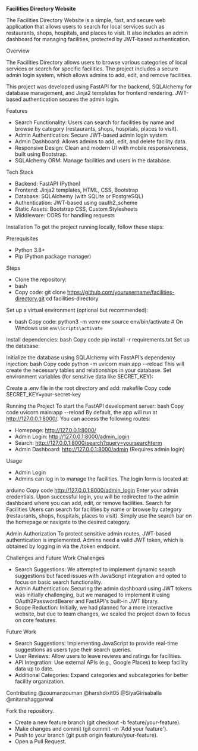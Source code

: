 **Facilities Directory Website**

The Facilities Directory Website is a simple, fast, and secure web application that allows users to search for local services such as restaurants, shops, hospitals, and places to visit. It also includes an admin dashboard for managing facilities, protected by JWT-based authentication.

Overview

The Facilities Directory allows users to browse various categories of local services or search for specific facilities. The project includes a secure admin login system, which allows admins to add, edit, and remove facilities.

This project was developed using FastAPI for the backend, SQLAlchemy for database management, and Jinja2 templates for frontend rendering. JWT-based authentication secures the admin login.

Features
* Search Functionality: Users can search for facilities by name and browse by category (restaurants, shops, hospitals, places to visit).
* Admin Authentication: Secure JWT-based admin login system.
* Admin Dashboard: Allows admins to add, edit, and delete facility data.
* Responsive Design: Clean and modern UI with mobile responsiveness, built using Bootstrap.
* SQLAlchemy ORM: Manage facilities and users in the database.

Tech Stack
* Backend: FastAPI (Python)
* Frontend: Jinja2 templates, HTML, CSS, Bootstrap
* Database: SQLAlchemy (with SQLite or PostgreSQL)
* Authentication: JWT-based using oauth2_scheme
* Static Assets: Bootstrap CSS, Custom Stylesheets
* Middleware: CORS for handling requests

Installation
To get the project running locally, follow these steps:

Prerequisites
* Python 3.8+
* Pip (Python package manager)

Steps
* Clone the repository:
* bash
* Copy code: git clone https://github.com/yourusername/facilities-directory.git
            cd facilities-directory

Set up a virtual environment (optional but recommended):
* bash
Copy code: python3 -m venv env
            source env/bin/activate  # On Windows use `env\Scripts\activate`

Install dependencies:
bash
Copy code
pip install -r requirements.txt
Set up the database:

Initialize the database using SQLAlchemy with FastAPI’s dependency injection:
bash
Copy code
python -m uvicorn main:app --reload
This will create the necessary tables and relationships in your database.
Set environment variables (for sensitive data like SECRET_KEY):

Create a .env file in the root directory and add:
makefile
Copy code
SECRET_KEY=your-secret-key

Running the Project
To start the FastAPI development server:
bash
Copy code
uvicorn main:app --reload
By default, the app will run at http://127.0.0.1:8000/. You can access the following routes:
* Homepage: http://127.0.0.1:8000/
* Admin Login: http://127.0.0.1:8000/admin_login
* Search: http://127.0.0.1:8000/search?query=yoursearchterm
* Admin Dashboard: http://127.0.0.1:8000/admin (Requires admin login)

Usage
* Admin Login
* Admins can log in to manage the facilities. The login form is located at:

arduino
Copy code
http://127.0.0.1:8000/admin_login
Enter your admin credentials.
Upon successful login, you will be redirected to the admin dashboard where you can add, edit, or remove facilities.
Search for Facilities
Users can search for facilities by name or browse by category (restaurants, shops, hospitals, places to visit). Simply use the search bar on the homepage or navigate to the desired category.

Admin Authorization
To protect sensitive admin routes, JWT-based authentication is implemented. Admins need a valid JWT token, which is obtained by logging in via the /token endpoint.

Challenges and Future Work
Challenges
* Search Suggestions: We attempted to implement dynamic search suggestions but faced issues with JavaScript integration and opted to focus on basic search functionality.
* Admin Authentication: Securing the admin dashboard using JWT tokens was initially challenging, but we managed to implement it using OAuth2PasswordBearer and FastAPI's built-in JWT library.
* Scope Reduction: Initially, we had planned for a more interactive website, but due to team changes, we scaled the project down to focus on core features.

Future Work
* Search Suggestions: Implementing JavaScript to provide real-time suggestions as users type their search queries.
* User Reviews: Allow users to leave reviews and ratings for facilities.
* API Integration: Use external APIs (e.g., Google Places) to keep facility data up to date.
* Additional Categories: Expand categories and subcategories for better facility organization.

Contributing
@zoumanzouman
@harshdixit05
@SiyaGirisaballa
@mitanshaggarwal

Fork the repository.
* Create a new feature branch (git checkout -b feature/your-feature).
* Make changes and commit (git commit -m 'Add your feature').
* Push to your branch (git push origin feature/your-feature).
* Open a Pull Request.
